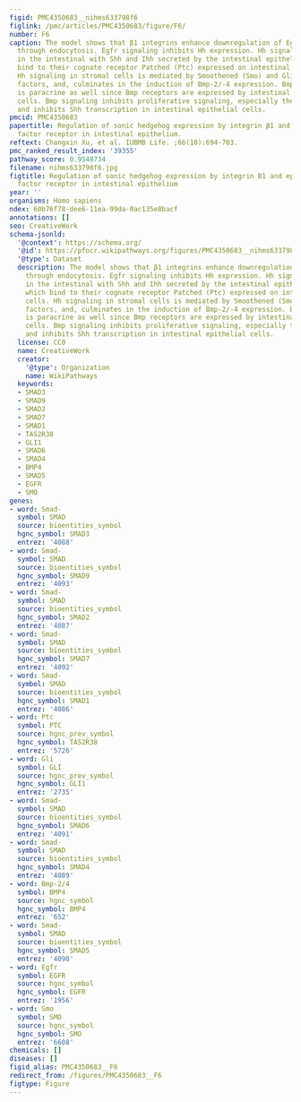 ```yaml
---
figid: PMC4350683__nihms633798f6
figlink: /pmc/articles/PMC4350683/figure/F6/
number: F6
caption: The model shows that β1 integrins enhance downregulation of Egfr signaling
  through endocytosis. Egfr signaling inhibits Hh expression. Hh signaling is paracrine
  in the intestinal with Shh and Ihh secreted by the intestinal epithelial cells which
  bind to their cognate receptor Patched (Ptc) expressed on intestinal stromal cells.
  Hh signaling in stromal cells is mediated by Smoothened (Smo) and Gli transcription
  factors, and, culminates in the induction of Bmp-2/-4 expression. Bmp signaling
  is paracrine as well since Bmp receptors are expressed by intestinal epithelial
  cells. Bmp signaling inhibits proliferative signaling, especially the Wnt pathway,
  and inhibits Shh transcription in intestinal epithelial cells.
pmcid: PMC4350683
papertitle: Regulation of sonic hedgehog expression by integrin β1 and epidermal growth
  factor receptor in intestinal epithelium.
reftext: Changxin Xu, et al. IUBMB Life. ;66(10):694-703.
pmc_ranked_result_index: '39355'
pathway_score: 0.9548734
filename: nihms633798f6.jpg
figtitle: Regulation of sonic hedgehog expression by integrin B1 and epidermal growth
  factor receptor in intestinal epithelium
year: ''
organisms: Homo sapiens
ndex: 60b76f78-dee6-11ea-99da-0ac135e8bacf
annotations: []
seo: CreativeWork
schema-jsonld:
  '@context': https://schema.org/
  '@id': https://pfocr.wikipathways.org/figures/PMC4350683__nihms633798f6.html
  '@type': Dataset
  description: The model shows that β1 integrins enhance downregulation of Egfr signaling
    through endocytosis. Egfr signaling inhibits Hh expression. Hh signaling is paracrine
    in the intestinal with Shh and Ihh secreted by the intestinal epithelial cells
    which bind to their cognate receptor Patched (Ptc) expressed on intestinal stromal
    cells. Hh signaling in stromal cells is mediated by Smoothened (Smo) and Gli transcription
    factors, and, culminates in the induction of Bmp-2/-4 expression. Bmp signaling
    is paracrine as well since Bmp receptors are expressed by intestinal epithelial
    cells. Bmp signaling inhibits proliferative signaling, especially the Wnt pathway,
    and inhibits Shh transcription in intestinal epithelial cells.
  license: CC0
  name: CreativeWork
  creator:
    '@type': Organization
    name: WikiPathways
  keywords:
  - SMAD3
  - SMAD9
  - SMAD2
  - SMAD7
  - SMAD1
  - TAS2R38
  - GLI1
  - SMAD6
  - SMAD4
  - BMP4
  - SMAD5
  - EGFR
  - SMO
genes:
- word: Smad-
  symbol: SMAD
  source: bioentities_symbol
  hgnc_symbol: SMAD3
  entrez: '4088'
- word: Smad-
  symbol: SMAD
  source: bioentities_symbol
  hgnc_symbol: SMAD9
  entrez: '4093'
- word: Smad-
  symbol: SMAD
  source: bioentities_symbol
  hgnc_symbol: SMAD2
  entrez: '4087'
- word: Smad-
  symbol: SMAD
  source: bioentities_symbol
  hgnc_symbol: SMAD7
  entrez: '4092'
- word: Smad-
  symbol: SMAD
  source: bioentities_symbol
  hgnc_symbol: SMAD1
  entrez: '4086'
- word: Ptc
  symbol: PTC
  source: hgnc_prev_symbol
  hgnc_symbol: TAS2R38
  entrez: '5726'
- word: Gli
  symbol: GLI
  source: hgnc_prev_symbol
  hgnc_symbol: GLI1
  entrez: '2735'
- word: Smad-
  symbol: SMAD
  source: bioentities_symbol
  hgnc_symbol: SMAD6
  entrez: '4091'
- word: Smad-
  symbol: SMAD
  source: bioentities_symbol
  hgnc_symbol: SMAD4
  entrez: '4089'
- word: Bmp-2/4
  symbol: BMP4
  source: hgnc_symbol
  hgnc_symbol: BMP4
  entrez: '652'
- word: Smad-
  symbol: SMAD
  source: bioentities_symbol
  hgnc_symbol: SMAD5
  entrez: '4090'
- word: Egfr
  symbol: EGFR
  source: hgnc_symbol
  hgnc_symbol: EGFR
  entrez: '1956'
- word: Smo
  symbol: SMO
  source: hgnc_symbol
  hgnc_symbol: SMO
  entrez: '6608'
chemicals: []
diseases: []
figid_alias: PMC4350683__F6
redirect_from: /figures/PMC4350683__F6
figtype: Figure
---
```

